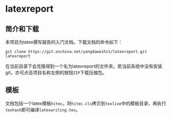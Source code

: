 # latexreport
## 简介和下载
本项目为latex撰写报告的入门文档。下载文档的命令如下：
```
git clone https://git.oschina.net/yangdaweihit/latexreport.git latexreport
```
在当前目录下会克隆得到一个名为latexreport的文件夹。若当前系统中没有安装git，亦可点击项目名称左侧的按钮`ZIP`下载压缩包。
## 模板
文档包括一个latex模板`hitec`。将`hitec.cls`拷贝到`texlive`中的模板目录，再执行`texhash`即可编译`latexwriting.tex`。

